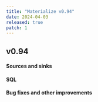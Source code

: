 ```yaml
---
title: "Materialize v0.94"
date: 2024-04-03
released: true
patch: 1
---
```


## v0.94

#### Sources and sinks

#### SQL

#### Bug fixes and other improvements
